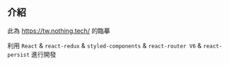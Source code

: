 ## 介紹
此為 https://tw.nothing.tech/ 的臨摹

利用 `React` & `react-redux` & `styled-components` & `react-router V6` & `react-persist` 進行開發